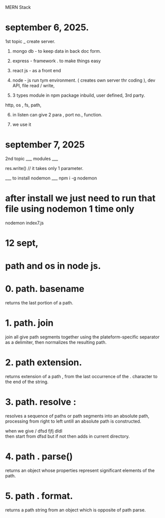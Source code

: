 MERN Stack  

# september 6, 2025. 

1st topic _ create server. 

1. mongo db -  to keep data in back doc form. 
2. express - framework . to make things easy
3. react js -  as a front end
4. node - js run tym environment. ( creates own server thr  coding ), dev API, file read / write,  


5. 3 types module in npm package 
inbuild,    user defined,  3rd party. 

http, os , fs,  path,  

6. in listen can give 2 para ,    port no.,    function. 

7. we use it 


# september 7, 2025

2nd topic ___ modules ___ 


res.write()    // it takes only  1  parameter. 

 ___ to install nodemon  ___
 npm i -g nodemon

 # after install we just need to run that file using nodemon 1 time only 
 nodemon index7.js




# 12 sept, 

# path and os in node js. 


# 0.  path. basename 
returns the last portion of a path.

# 1. path. join 
join all give path segments together using the plateform-specific separator   as a  delimiter, then normalizes the resulting path. 

#  2. path extension.
returns extension of a path ,  from the last occurrence  of the   .   character to the end of the string. 


# 3.  path. resolve   :   
resolves a sequence of paths or path segments into an absolute path, processing from right to left untill an absolute path is constructed. 


when  we give  / dfsd    fjfj   dldl  
then start from    dfsd     but if not then adds in   current directory. 


# 4. path . parse() 
returns an object whose properties represent significant elements of the path. 

#  5.  path . format. 
returns a path string from an object which is opposite of path parse. 








